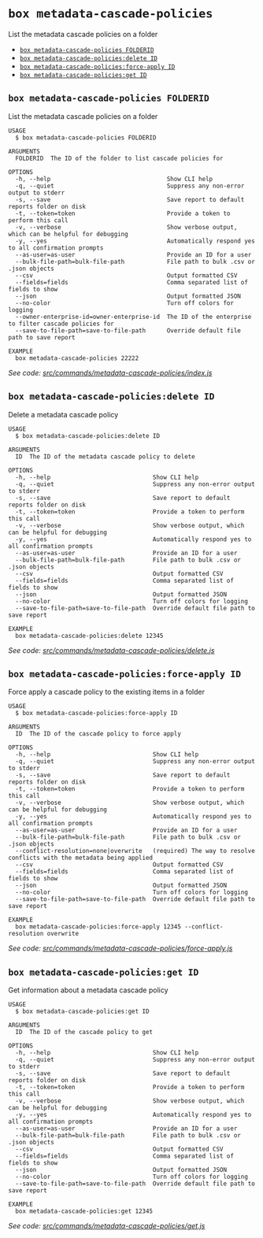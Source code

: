 `box metadata-cascade-policies`
===============================

List the metadata cascade policies on a folder

* [`box metadata-cascade-policies FOLDERID`](#box-metadata-cascade-policies-folderid)
* [`box metadata-cascade-policies:delete ID`](#box-metadata-cascade-policiesdelete-id)
* [`box metadata-cascade-policies:force-apply ID`](#box-metadata-cascade-policiesforce-apply-id)
* [`box metadata-cascade-policies:get ID`](#box-metadata-cascade-policiesget-id)

## `box metadata-cascade-policies FOLDERID`

List the metadata cascade policies on a folder

```
USAGE
  $ box metadata-cascade-policies FOLDERID

ARGUMENTS
  FOLDERID  The ID of the folder to list cascade policies for

OPTIONS
  -h, --help                                 Show CLI help
  -q, --quiet                                Suppress any non-error output to stderr
  -s, --save                                 Save report to default reports folder on disk
  -t, --token=token                          Provide a token to perform this call
  -v, --verbose                              Show verbose output, which can be helpful for debugging
  -y, --yes                                  Automatically respond yes to all confirmation prompts
  --as-user=as-user                          Provide an ID for a user
  --bulk-file-path=bulk-file-path            File path to bulk .csv or .json objects
  --csv                                      Output formatted CSV
  --fields=fields                            Comma separated list of fields to show
  --json                                     Output formatted JSON
  --no-color                                 Turn off colors for logging
  --owner-enterprise-id=owner-enterprise-id  The ID of the enterprise to filter cascade policies for
  --save-to-file-path=save-to-file-path      Override default file path to save report

EXAMPLE
  box metadata-cascade-policies 22222
```

_See code: [src/commands/metadata-cascade-policies/index.js](https://github.com/box/boxcli/blob/v3.3.0/src/commands/metadata-cascade-policies/index.js)_

## `box metadata-cascade-policies:delete ID`

Delete a metadata cascade policy

```
USAGE
  $ box metadata-cascade-policies:delete ID

ARGUMENTS
  ID  The ID of the metadata cascade policy to delete

OPTIONS
  -h, --help                             Show CLI help
  -q, --quiet                            Suppress any non-error output to stderr
  -s, --save                             Save report to default reports folder on disk
  -t, --token=token                      Provide a token to perform this call
  -v, --verbose                          Show verbose output, which can be helpful for debugging
  -y, --yes                              Automatically respond yes to all confirmation prompts
  --as-user=as-user                      Provide an ID for a user
  --bulk-file-path=bulk-file-path        File path to bulk .csv or .json objects
  --csv                                  Output formatted CSV
  --fields=fields                        Comma separated list of fields to show
  --json                                 Output formatted JSON
  --no-color                             Turn off colors for logging
  --save-to-file-path=save-to-file-path  Override default file path to save report

EXAMPLE
  box metadata-cascade-policies:delete 12345
```

_See code: [src/commands/metadata-cascade-policies/delete.js](https://github.com/box/boxcli/blob/v3.3.0/src/commands/metadata-cascade-policies/delete.js)_

## `box metadata-cascade-policies:force-apply ID`

Force apply a cascade policy to the existing items in a folder

```
USAGE
  $ box metadata-cascade-policies:force-apply ID

ARGUMENTS
  ID  The ID of the cascade policy to force apply

OPTIONS
  -h, --help                             Show CLI help
  -q, --quiet                            Suppress any non-error output to stderr
  -s, --save                             Save report to default reports folder on disk
  -t, --token=token                      Provide a token to perform this call
  -v, --verbose                          Show verbose output, which can be helpful for debugging
  -y, --yes                              Automatically respond yes to all confirmation prompts
  --as-user=as-user                      Provide an ID for a user
  --bulk-file-path=bulk-file-path        File path to bulk .csv or .json objects
  --conflict-resolution=none|overwrite   (required) The way to resolve conflicts with the metadata being applied
  --csv                                  Output formatted CSV
  --fields=fields                        Comma separated list of fields to show
  --json                                 Output formatted JSON
  --no-color                             Turn off colors for logging
  --save-to-file-path=save-to-file-path  Override default file path to save report

EXAMPLE
  box metadata-cascade-policies:force-apply 12345 --conflict-resolution overwrite
```

_See code: [src/commands/metadata-cascade-policies/force-apply.js](https://github.com/box/boxcli/blob/v3.3.0/src/commands/metadata-cascade-policies/force-apply.js)_

## `box metadata-cascade-policies:get ID`

Get information about a metadata cascade policy

```
USAGE
  $ box metadata-cascade-policies:get ID

ARGUMENTS
  ID  The ID of the cascade policy to get

OPTIONS
  -h, --help                             Show CLI help
  -q, --quiet                            Suppress any non-error output to stderr
  -s, --save                             Save report to default reports folder on disk
  -t, --token=token                      Provide a token to perform this call
  -v, --verbose                          Show verbose output, which can be helpful for debugging
  -y, --yes                              Automatically respond yes to all confirmation prompts
  --as-user=as-user                      Provide an ID for a user
  --bulk-file-path=bulk-file-path        File path to bulk .csv or .json objects
  --csv                                  Output formatted CSV
  --fields=fields                        Comma separated list of fields to show
  --json                                 Output formatted JSON
  --no-color                             Turn off colors for logging
  --save-to-file-path=save-to-file-path  Override default file path to save report

EXAMPLE
  box metadata-cascade-policies:get 12345
```

_See code: [src/commands/metadata-cascade-policies/get.js](https://github.com/box/boxcli/blob/v3.3.0/src/commands/metadata-cascade-policies/get.js)_
